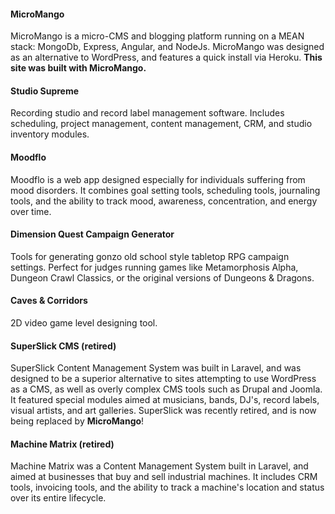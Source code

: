 #### MicroMango ####

MicroMango is a micro-CMS and blogging platform running on a MEAN stack: MongoDb, Express, Angular, and NodeJs. MicroMango was designed as an alternative to WordPress, and features a quick install via Heroku. **This site was built with MicroMango.**

#### Studio Supreme ####

Recording studio and record label management software. Includes scheduling, project management, content management, CRM, and studio inventory modules.

#### Moodflo ####

Moodflo is a web app designed especially for individuals suffering from mood disorders. It combines goal setting tools, scheduling tools, journaling tools, and the ability to track mood, awareness, concentration, and energy over time.

#### Dimension Quest Campaign Generator ####

Tools for generating gonzo old school style tabletop RPG campaign settings. Perfect for judges running games like Metamorphosis Alpha, Dungeon Crawl Classics, or the original versions of Dungeons & Dragons.

#### Caves & Corridors ####

2D video game level designing tool.


#### SuperSlick CMS (retired) ####

SuperSlick Content Management System was built in Laravel, and was designed to be a superior alternative to sites attempting to use WordPress as a CMS, as well as overly complex CMS tools such as Drupal and Joomla. It featured special modules aimed at musicians, bands, DJ's, record labels, visual artists, and art galleries. SuperSlick was recently retired, and is now being replaced by **MicroMango**!

#### Machine Matrix (retired) ####

Machine Matrix was a Content Management System built in Laravel, and aimed at businesses that buy and sell industrial machines. It includes CRM tools, invoicing tools, and the ability to track a machine's location and status over its entire lifecycle.
